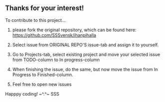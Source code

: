 Thanks for your interest!
--------------------------

To contribute to this project...

1. please fork the original repository, which can be found here: https://github.com/SSSvensk/ihanpihalla

2. Select issue from ORIGINAL REPO'S issue-tab and assign it to yourself.

3. Go to Projects-tab, select existing project and move your selected issue from TODO-column to In progress-column

4. When finishing the issue, do the same, but now move the issue from In Progress to Finished-column.

5. Feel free to open new issues

Happpy coding! 
~^.^~
SSS
